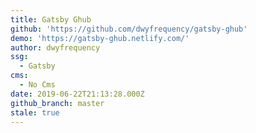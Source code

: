 ```yaml
---
title: Gatsby Ghub
github: 'https://github.com/dwyfrequency/gatsby-ghub'
demo: 'https://gatsby-ghub.netlify.com/'
author: dwyfrequency
ssg:
  - Gatsby
cms:
  - No Cms
date: 2019-06-22T21:13:28.000Z
github_branch: master
stale: true
---
```

